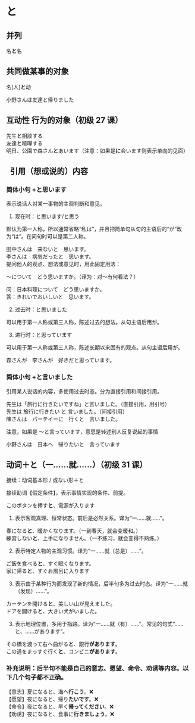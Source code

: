# と

## 并列

名**と**名

## 共同做某事的对象

名\[人\]**と**动

<sentences>
  <div>小野さんは友達と帰りました</div>
</sentences>

## 互动性 行为的对象（初级 27 课）

<sentences>
  <div>先生<b>と</b>相談する</div>
  <div>友達<b>と</b>喧嘩する</div>
  <div>明日、公園で森さん<b>と</b>あいます（注意：如果是<b>に</b>会います则表示单向的见面）</div>
</sentences>

##   引用（想或说的）内容

### 简体小句 +**と**思います

表示说话人对某一事物的主观判断和意见。

1.  现在时：と思います/と思う

默认为第一人称，所以通常省略“私は”，并且把简单句从句的主语后的“が”改为“は”。在问句时可以是第二人称。

<div>田中さんは　来ないと　思います。</div>
<div>李さんは　病気だったと　思います。</div>
提问他人的观点、想法或意见时，用此固定用法：

～について　どう思いますか。（译为：对～有何看法？）

<sentences>
  <div>问：日本料理について　どう思いますか。</div>
  <div>答：きれいでおいしいと　思います。</div>
</sentences>

2.  过去时：と思いました

可以用于第一人称或第三人称，陈述过去的想法。从句主语后用が。

3.  进行时：と思っています

可以用于第一人称或第三人称，陈述长期以来固有的观点。从句主语后用が。

<sentences>
  <div>森さんが　李さんが　好きだと思っています。</div>
</sentences>

### 简体小句 +**と**言いました

引用某人说话的内容，多使用过去时态。分为直接引用和间接引用。

<sentences>
  <div>先生は「旅行に行きたいですね」と言いました。（直接引用，用引号）</div>
  <div>先生は 旅行に行きたい と 言いました。（间接引用）</div>
  <div>陳さんは　パーテイーに　行くと　言いました。</div>
</sentences>

注意，如果是 ～と言っています，意思是转述别人反复说起的事情

<sentences>
  <div>小野さんは　日本へ　帰りたいと　言っています</div>
</sentences>

## 动词＋と（一……就……）（初级 31 课）

接续：动词基本形 / 或ない形＋と

接续助词【假定条件】，表示事情实现的条件、前提。

<sentences>
  <div>このボタンを押す<b>と</b>、電源が入ります</div>
</sentences>

1. 表示客观真理、恒常状态。前后是必然关系。译为“一……就……”。

<sentences>
  <div>春になる<b>と</b>、暖かくなります。（一到春天，就会变暖和。）</div>
  <div>練習しない<b>と</b>、上手になりません。（一不练习，就会变得不熟练。）</div>
</sentences>

2. 表示特定人物的主观习惯。译为“一……就（总是）……”。

<sentences>
  <div>ご飯を食べる<b>と</b>、すぐ眠くなります。</div>
  <div>家に帰る<b>と</b>、すぐお風呂に入ります</div>
</sentences>

3. 表示由于某种行为而发现了新的情况，后半句多为过去时态。译为“一……就（发现）……”。

<sentences>
  <div>カーテンを開ける<b>と</b>、美しい山が見えました。</div>
  <div>ドアを開ける<b>と</b>、大きい犬がいました。</div>
</sentences>

3. 表示地理位置，多用于指路。译为“一……就（有）……”。常见的句式“……と、……があります”。

<sentences>
  <div>その橋を渡って右へ曲がる<b>と</b>、銀行<b>があります</b>。</div>
  <div>この道をまっすぐ行く<b>と</b>、コンビニ<b>があります</b>。</div>
</sentences>

### 补充说明：后半句不能是自己的意志、愿望、命令、劝诱等内容。以下几个句子都不正确。

<sentences>
  <div>【意志】夏になると、海へ<b>行こう</b>。❌</div>
  <div>【愿望】夜になると、帰り<b>たいです</b>。❌</div>
  <div>【命令】夜になると、早く<b>帰ってください</b>。❌</div>
  <div>【劝诱】夜になると、食事に<b>行きましょう</b>。❌</div>
</sentences>
